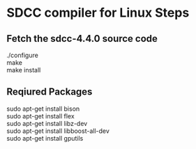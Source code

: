 <h1> SDCC compiler for Linux Steps </h1>

<h2> Fetch the  sdcc-4.4.0 source code </h2>
<div>
<div> ./configure </div> 
<div> make </div>
<div> make install </div>
</div>

<h2> Reqiured Packages </h2>

<div>
<div> sudo apt-get install bison </div> 
<div> sudo apt-get install flex </div> 
<div> sudo apt-get install libz-dev </div> 
<div> sudo apt-get install libboost-all-dev </div> 
<div> sudo apt-get install gputils </div>
</div>


